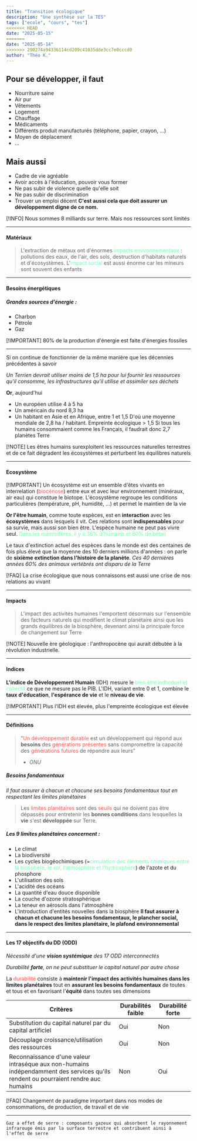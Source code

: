 ```yaml
---
title: "Transition écologique"
description: "Une synthèse sur la TES"
tags: ["ecole", "cours", "tes"]
<<<<<<< HEAD
date: "2025-05-15"
=======
date: "2025-05-14"
>>>>>>> 290274a94336114cd209c41035dde3cc7e0cccd0
author: "Théo K."
---
```


## Pour se développer, il faut

- Nourriture saine
- Air pur
- Vêtements
- Logement
- Chauffage
- Médicaments
- Différents produit manufacturés (téléphone, papier, crayon, ...)
- Moyen de déplacement
- ...

## Mais aussi

- Cadre de vie agréable
- Avoir accès à l'éducation, pouvoir vous former
- Ne pas subir de violence quelle qu'elle soit
- Ne pas subir de discrimination
- Trouver un emploi décent
  **C'est aussi cela que doit assurer un développement digne de ce nom.**

[!INFO] Nous sommes 8 milliards sur terre. Mais nos ressources sont limités

---

#### Matériaux

> L'extraction de métaux ont d'énormes <span style="color:rgb(107, 255, 174)">impacts</span> <span style="color:rgb(107, 255, 174)">environnementaux</span> : pollutions des eaux, de l'air, des sols, destruction d'habitats naturels et d'écosystèmes.
> L'<span style="color:rgb(107, 255, 174)">impact social</span> est aussi énorme car les mineurs sont souvent des enfants

---

#### Besoins énergétiques

##### Grandes sources d'énergie :

- Charbon
- Pétrole
- Gaz

[!IMPORTANT] 80% de la production d'énergie est faite d'énergies fossiles

---

Si on continue de fonctionner de la même manière que les décennies précédentes à savoir

_Un Terrien devrait utiliser moins de 1,5 ha pour lui fournir les ressources qu'il consomme, les infrastructures qu'il utilise et assimiler ses déchets_

**Or**, aujourd'hui

- Un européen utilise 4 à 5 ha
- Un américain du nord 8,3 ha
- Un habitant en Asie et en Afrique, entre 1 et 1,5
  D'où une moyenne mondiale de 2,8 ha / habitant. Empreinte écologique > 1,5
  Si tous les humains consommaient comme les Français, il faudrait donc 2,7 planètes Terre

[!NOTE] Les êtres humains surexploitent les ressources naturelles terrestres et de ce fait dégradent les écosystèmes et perturbent les équilibres naturels

---

#### Ecosystème

[!IMPORTANT] Un écosystème est un ensemble d'êtes vivants en interrelation (<span style="color:rgb(255, 77, 77)">biocénose</span>) entre eux et avec leur environnement (minéraux, air eau) qui constitue le biotope. L'écosystème regroupe les conditions particulières (température, pH, humidité, ...) et permet le maintien de la vie

**Or l'être humain**, comme toute espèces, est en **interaction** avec les **écosystèmes** dans lesquels il vit. Ces relations sont **indispensables** pour sa survie, mais aussi son bien être. L'espèce humaine ne peut pas vivre seul.
<span style="color:rgb(107, 255, 174)">Dans les mammifères, il y a 36% d'humains et 60% de bétail</span>

Le taux d'extinction actuel des espèces dans le monde est des centaines de fois plus élevé que la moyenne des 10 derniers millions d'années : on parle de **sixième extinction dans l'histoire de la planète**.
_Ces 40 dernières années 60% des animaux vertébrés ont disparu de la Terre_

[!FAQ] La crise écologique que nous connaissons est aussi une crise de nos relations au vivant

---

#### Impacts

> L'impact des activités humaines l'emportent désormais sur l'ensemble des facteurs naturels qui modifient le climat planétaire ainsi que les grands équilibres de la biosphère, devenant ainsi la principale force de changement sur Terre

[!NOTE] Nouvelle ère géologique : l'anthropocène qui aurait débutée à la révolution industrielle.

---

#### Indices

**L'indice de Développement Humain** (IDH) mesure le <span style="color:rgb(107, 255, 174)">bien être individuel et collectif</span> ce que ne mesure pas le PIB. L'IDH, variant entre 0 et 1, combine le **taux d'éducation**, **l'espérance de vie** et le **niveau de vie**.

[!IMPORTANT] Plus l'IDH est élevée, plus l'empreinte écologique est élevée

---

#### Définitions

> "<span style="color:rgb(255, 77, 77)">Un développement durable</span> est un développement qui répond aux **besoins** des <span style="color:rgb(255, 77, 77)">générations présentes</span> sans compromettre la capacité des <span style="color:rgb(255, 77, 77)">générations futures</span> de répondre aux leurs"
>
> - _ONU_

##### Besoins fondamentaux

_Il faut assurer à chacun et chacune ses besoins fondamentaux tout en respectant les limites planétaires_

> Les <span style="color:rgb(255, 77, 77)">limites planétaire</span><span style="color:rgb(255, 77, 77)">s</span> sont des <span style="color:rgb(255, 77, 77)">seuils</span> qui ne doivent pas être dépassés pour entretenir les **bonnes conditions** dans lesquelles la **vie** s'est **développée** sur Terre.

##### Les 9 limites planétaires concernent :

- Le climat
- La biodiversité
- Les cycles biogéochimiques (=<span style="color:rgb(107, 255, 174)">circulation des éléments chimiques entre la biosphère, le sol, l'atmosphère et l'hydrosphère</span>) de l'azote et du phosphore
- L'utilisation des sols
- L'acidité des océans
- La quantité d'eau douce disponible
- La couche d'ozone stratosphérique
- La teneur en aérosols dans l'atmosphère
- L'introduction d'entités nouvelles dans la biosphère
  **Il faut assurer à chacun et chacune les besoins fondamentaux, le plancher social, dans le respect des limites planétaire, le plafond environnemental**

---

#### Les 17 objectifs du DD (ODD)

_Nécessité d'une **vision systémique** des 17 ODD interconnectés_

_Durabilité **forte**, on ne peut substituer le capital naturel par autre chose_

La <span style="color:rgb(255, 77, 77)">durabilité</span> consiste à **maintenir l'impact des activités humaines dans les limites planétaires** tout en **assurant les besoins fondamentaux** de toutes et tous et en favorisant l'**équité** dans toutes ses dimensions

| Critères                                                                                                                           | Durabilités faible | Durabilité forte |
| ---------------------------------------------------------------------------------------------------------------------------------- | ------------------ | ---------------- |
| Substitution du capital naturel par du capital artificiel                                                                          | Oui                | Non              |
| Découplage croissance/utilisation des ressources                                                                                   | Oui                | Non              |
| Reconnaissance d'une valeur intraséque aux non-humains indépendamment des services qu'ils rendent ou pourraient rendre auc humains | Non                | Oui              |

[!FAQ] Changement de paradigme important dans nos modes de consommations, de production, de travail et de vie

---

    Gaz a effet de serre : composants gazeux qui absorbent le rayonnement infrarouge émis par la surface terrestre et contribuent ainsi à l'effet de serre
